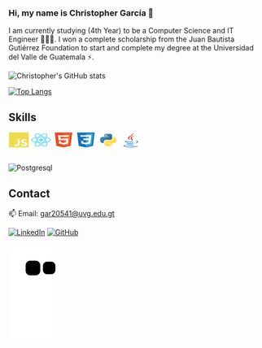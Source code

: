 ### Hi, my name is Christopher García 👋

<!--
**ChristopherG19/ChristopherG19** is a ✨ _special_ ✨ repository because its `README.md` (this file) appears on your GitHub profile.

Here are some ideas to get you started:

- 🔭 I’m currently working on ...
- 🌱 I’m currently learning ...
- 👯 I’m looking to collaborate on ...
- 🤔 I’m looking for help with ...
- 💬 Ask me about ...
- 📫 How to reach me: ...
- 😄 Pronouns: ...
- ⚡ Fun fact: ...
-->

I am currently studying (4th Year) to be a Computer Science and IT Engineer 🧑🏽‍💻. I won a complete scholarship from the Juan Bautista Gutiérrez Foundation to start and complete my degree at the Universidad del Valle de Guatemala ⚡.  

![Christopher's GitHub stats](https://github-readme-stats.vercel.app/api?username=ChristopherG19&hide=contribs,prs&theme=tokyonight)

[![Top Langs](https://github-readme-stats.vercel.app/api/top-langs/?username=ChristopherG19&layout=compact&theme=tokyonight)](https://github.com/ChristopherG19/github-readme-stats)

## Skills
<div style="display: inline_block">
  <img align="center" alt="Chris-Js" height="30" width="40" src="https://raw.githubusercontent.com/devicons/devicon/master/icons/javascript/javascript-plain.svg">
  <img align="center" alt="Chris-React" height="30" width="40" src="https://raw.githubusercontent.com/devicons/devicon/master/icons/react/react-original.svg">
  <img align="center" alt="Chris-HTML" height="30" width="40" src="https://raw.githubusercontent.com/devicons/devicon/master/icons/html5/html5-original.svg">
  <img align="center" alt="Chris-CSS" height="30" width="40" src="https://raw.githubusercontent.com/devicons/devicon/master/icons/css3/css3-original.svg">
  <img align="center" alt="Chris-Python" height="30" width="40" src="https://raw.githubusercontent.com/devicons/devicon/master/icons/python/python-original.svg">
  <img align="center" alt="Chris-Python" height="30" width="40" src="https://raw.githubusercontent.com/devicons/devicon/master/icons/java/java-original.svg">
</div><br>

![Postgresql](https://img.shields.io/badge/PostgreSQL-316192?style=for-the-badge&logo=postgresql&logoColor=white)

## Contact
📫 Email: gar20541@uvg.edu.gt

[<img src='https://cdn.jsdelivr.net/npm/simple-icons@3.0.1/icons/linkedin.svg' alt='LinkedIn' height='40'>](https://www.linkedin.com/in/christopher-garc%C3%ADa-96b3371a0/)
[<img src='https://cdn.jsdelivr.net/npm/simple-icons@3.0.1/icons/github.svg' alt='GitHub' height='40'>](https://github.com/ChristopherG19)

![Snake animation](https://github.com/ChristopherG19/ChristopherG19/blob/output/github-contribution-grid-snake.svg)
